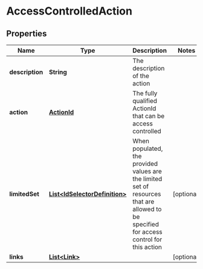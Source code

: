 
# AccessControlledAction

## Properties
Name | Type | Description | Notes
------------ | ------------- | ------------- | -------------
**description** | **String** | The description of the action | 
**action** | [**ActionId**](ActionId.md) | The fully qualified ActionId that can be access controlled | 
**limitedSet** | [**List&lt;IdSelectorDefinition&gt;**](IdSelectorDefinition.md) | When populated, the provided values are the limited set of resources that are allowed to be specified for  access control for this action |  [optional]
**links** | [**List&lt;Link&gt;**](Link.md) |  |  [optional]



